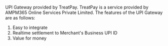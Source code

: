 UPI Gateway provided by TreatPay. TreatPay is a service provided by AMPM365 Online Services Private Limited. The features of the UPI Gateway are as follows:
1.  Easy to integrate
2.  Realtime settlement to Merchant's Business UPI ID
3.  Value for money
